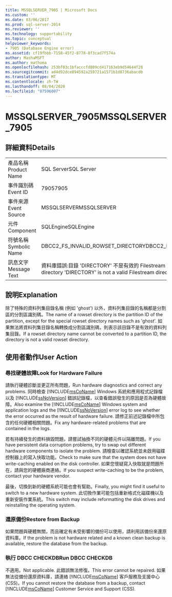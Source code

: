 ```yaml
---
title: MSSQLSERVER_7905 | Microsoft Docs
ms.custom: ''
ms.date: 03/06/2017
ms.prod: sql-server-2014
ms.reviewer: ''
ms.technology: supportability
ms.topic: conceptual
helpviewer_keywords:
- 7905 (Database Engine error)
ms.assetid: cf19fbbb-7158-45f2-8778-8f3cad7f574a
author: MashaMSFT
ms.author: mathoma
ms.openlocfilehash: 253bf03c1bfacccfd809cd417163eb9d54644f28
ms.sourcegitcommit: ad4d92dce894592a259721a1571b1d8736abacdb
ms.translationtype: MT
ms.contentlocale: zh-TW
ms.lasthandoff: 08/04/2020
ms.locfileid: "87596007"
---
```

# <a name="mssqlserver_7905"></a><span data-ttu-id="9ccd7-102">MSSQLSERVER_7905</span><span class="sxs-lookup"><span data-stu-id="9ccd7-102">MSSQLSERVER_7905</span></span>
    
## <a name="details"></a><span data-ttu-id="9ccd7-103">詳細資料</span><span class="sxs-lookup"><span data-stu-id="9ccd7-103">Details</span></span>  
  
|||  
|-|-|  
|<span data-ttu-id="9ccd7-104">產品名稱</span><span class="sxs-lookup"><span data-stu-id="9ccd7-104">Product Name</span></span>|<span data-ttu-id="9ccd7-105">SQL Server</span><span class="sxs-lookup"><span data-stu-id="9ccd7-105">SQL Server</span></span>|  
|<span data-ttu-id="9ccd7-106">事件識別碼</span><span class="sxs-lookup"><span data-stu-id="9ccd7-106">Event ID</span></span>|<span data-ttu-id="9ccd7-107">7905</span><span class="sxs-lookup"><span data-stu-id="9ccd7-107">7905</span></span>|  
|<span data-ttu-id="9ccd7-108">事件來源</span><span class="sxs-lookup"><span data-stu-id="9ccd7-108">Event Source</span></span>|<span data-ttu-id="9ccd7-109">MSSQLSERVER</span><span class="sxs-lookup"><span data-stu-id="9ccd7-109">MSSQLSERVER</span></span>|  
|<span data-ttu-id="9ccd7-110">元件</span><span class="sxs-lookup"><span data-stu-id="9ccd7-110">Component</span></span>|<span data-ttu-id="9ccd7-111">SQLEngine</span><span class="sxs-lookup"><span data-stu-id="9ccd7-111">SQLEngine</span></span>|  
|<span data-ttu-id="9ccd7-112">符號名稱</span><span class="sxs-lookup"><span data-stu-id="9ccd7-112">Symbolic Name</span></span>|<span data-ttu-id="9ccd7-113">DBCC2_FS_INVALID_ROWSET_DIRECTORY</span><span class="sxs-lookup"><span data-stu-id="9ccd7-113">DBCC2_FS_INVALID_ROWSET_DIRECTORY</span></span>|  
|<span data-ttu-id="9ccd7-114">訊息文字</span><span class="sxs-lookup"><span data-stu-id="9ccd7-114">Message Text</span></span>|<span data-ttu-id="9ccd7-115">資料庫錯誤:目錄 'DIRECTORY' 不是有效的 Filestream 目錄。</span><span class="sxs-lookup"><span data-stu-id="9ccd7-115">Database error: The directory 'DIRECTORY' is not a valid Filestream directory.</span></span>|  
  
## <a name="explanation"></a><span data-ttu-id="9ccd7-116">說明</span><span class="sxs-lookup"><span data-stu-id="9ccd7-116">Explanation</span></span>  
 <span data-ttu-id="9ccd7-117">除了特殊的資料列集目錄名稱 (例如 'ghost') 以外，資料列集目錄的名稱都是分割區的分割區識別碼。</span><span class="sxs-lookup"><span data-stu-id="9ccd7-117">The name of a rowset directory is the partition ID of the partition, except for the special rowset directory names such as 'ghost'.</span></span> <span data-ttu-id="9ccd7-118">如果無法將資料列集目錄名稱轉換成分割區識別碼，則表示該目錄不是有效的資料列集目錄。</span><span class="sxs-lookup"><span data-stu-id="9ccd7-118">If a rowset directory name cannot be converted to a partition ID, the directory is not a valid rowset directory.</span></span>  
  
## <a name="user-action"></a><span data-ttu-id="9ccd7-119">使用者動作</span><span class="sxs-lookup"><span data-stu-id="9ccd7-119">User Action</span></span>  
  
### <a name="look-for-hardware-failure"></a><span data-ttu-id="9ccd7-120">尋找硬體故障</span><span class="sxs-lookup"><span data-stu-id="9ccd7-120">Look for Hardware Failure</span></span>  
 <span data-ttu-id="9ccd7-121">請執行硬體診斷並更正所有問題，</span><span class="sxs-lookup"><span data-stu-id="9ccd7-121">Run hardware diagnostics and correct any problems.</span></span> <span data-ttu-id="9ccd7-122">同時檢查 [!INCLUDE[msCoName](../../includes/msconame-md.md)] Windows 系統和應用程式記錄檔以及 [!INCLUDE[ssNoVersion](../../includes/ssnoversion-md.md)] 錯誤記錄檔，以查看錯誤發生的原因是否為硬體故障。</span><span class="sxs-lookup"><span data-stu-id="9ccd7-122">Also examine the [!INCLUDE[msCoName](../../includes/msconame-md.md)] Windows system and application logs and the [!INCLUDE[ssNoVersion](../../includes/ssnoversion-md.md)] error log to see whether the error occurred as the result of hardware failure.</span></span> <span data-ttu-id="9ccd7-123">請修正前述記錄檔中所包含的任何硬體相關問題。</span><span class="sxs-lookup"><span data-stu-id="9ccd7-123">Fix any hardware-related problems that are contained in the logs.</span></span>  
  
 <span data-ttu-id="9ccd7-124">若有持續發生的資料損毀問題，請嘗試抽換不同的硬體元件以隔離問題。</span><span class="sxs-lookup"><span data-stu-id="9ccd7-124">If you have persistent data corruption problems, try to swap out different hardware components to isolate the problem.</span></span> <span data-ttu-id="9ccd7-125">請檢查以確認系統並未啟用磁碟控制器上的寫入快取功能。</span><span class="sxs-lookup"><span data-stu-id="9ccd7-125">Check to make sure that the system does not have write-caching enabled on the disk controller.</span></span> <span data-ttu-id="9ccd7-126">如果您懷疑寫入快取就是問題所在，請與您的硬體廠商連絡。</span><span class="sxs-lookup"><span data-stu-id="9ccd7-126">If you suspect write-caching to be the problem, contact your hardware vendor.</span></span>  
  
 <span data-ttu-id="9ccd7-127">最後，切換到新的硬體系統可能也會有幫助。</span><span class="sxs-lookup"><span data-stu-id="9ccd7-127">Finally, you might find it useful to switch to a new hardware system.</span></span> <span data-ttu-id="9ccd7-128">此切換作業可能包括重新格式化磁碟機以及重新安裝作業系統。</span><span class="sxs-lookup"><span data-stu-id="9ccd7-128">This switch may include reformatting the disk drives and reinstalling the operating system.</span></span>  
  
### <a name="restore-from-backup"></a><span data-ttu-id="9ccd7-129">還原備份</span><span class="sxs-lookup"><span data-stu-id="9ccd7-129">Restore from Backup</span></span>  
 <span data-ttu-id="9ccd7-130">如果問題與硬體無關，而且確定有未受影響的備份可以使用，請利用該備份來還原資料庫。</span><span class="sxs-lookup"><span data-stu-id="9ccd7-130">If the problem is not hardware related and a known clean backup is available, restore the database from the backup.</span></span>  
  
### <a name="run-dbcc-checkdb"></a><span data-ttu-id="9ccd7-131">執行 DBCC CHECKDB</span><span class="sxs-lookup"><span data-stu-id="9ccd7-131">Run DBCC CHECKDB</span></span>  
 <span data-ttu-id="9ccd7-132">不適用。</span><span class="sxs-lookup"><span data-stu-id="9ccd7-132">Not applicable.</span></span> <span data-ttu-id="9ccd7-133">此錯誤無法修復。</span><span class="sxs-lookup"><span data-stu-id="9ccd7-133">This error cannot be repaired.</span></span> <span data-ttu-id="9ccd7-134">如果無法從備份還原資料庫，請連絡 [!INCLUDE[msCoName](../../includes/msconame-md.md)] 客戶服務及支援中心 (CSS)。</span><span class="sxs-lookup"><span data-stu-id="9ccd7-134">If you cannot restore the database from a backup, contact [!INCLUDE[msCoName](../../includes/msconame-md.md)] Customer Service and Support (CSS).</span></span>  
  
  
